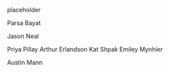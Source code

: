 placeholder

Parsa Bayat

Jason Neal

Priya Pillay
Arthur Erlandson
Kat Shpak
Emiley Mynhier

Austin Mann
